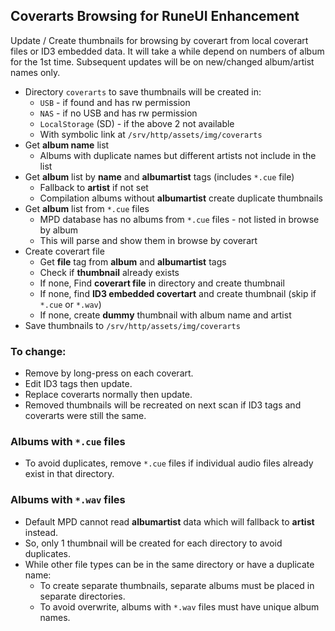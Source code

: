 ## Coverarts Browsing for RuneUI Enhancement

Update / Create thumbnails for browsing by coverart from local coverart files or ID3 embedded data. It will take a while depend on numbers of album for the 1st time. Subsequent updates will be on new/changed album/artist names only.
- Directory `coverarts` to save thumbnails will be created in:
	- `USB` - if found and has rw permission
	- `NAS` - if no USB and has rw permission
	- `LocalStorage` (SD) - if the above 2 not available
	- With symbolic link at `/srv/http/assets/img/coverarts`
- Get **album name** list
	- Albums with duplicate names but different artists not include in the list
- Get **album** list by **name** and **albumartist** tags (includes `*.cue` file)
	- Fallback to **artist** if not set
	- Compilation albums without **albumartist** create duplicate thumbnails
- Get **album** list from `*.cue` files
	- MPD database has no albums from `*.cue` files - not listed in browse by album
	- This will parse and show them in browse by coverart
- Create coverart file
	- Get **file** tag from **album** and **albumartist** tags
	- Check if **thumbnail** already exists
	- If none, Find **coverart file** in directory and create thumbnail
	- If none, find **ID3 embedded covertart** and create thumbnail (skip if `*.cue` or `*.wav`)
	- If none, create **dummy** thumbnail with album name and artist
- Save thumbnails to `/srv/http/assets/img/coverarts`

### To change:
- Remove by long-press on each coverart.
- Edit ID3 tags then update.
- Replace coverarts normally then update.
- Removed thumbnails will be recreated on next scan if ID3 tags and coverarts were still the same.

### Albums with `*.cue` files
- To avoid duplicates, remove `*.cue` files if individual audio files already exist in that directory.

### Albums with `*.wav` files
- Default MPD cannot read **albumartist** data which will fallback to **artist** instead.
- So, only 1 thumbnail will be created for each directory to avoid duplicates.  
- While other file types can be in the same directory or have a duplicate name:
	- To create separate thumbnails, separate albums must be placed in separate directories.
	- To avoid overwrite, albums with `*.wav` files must have unique album names.
